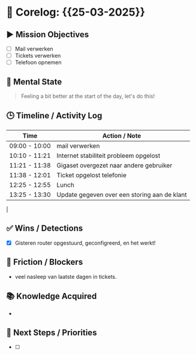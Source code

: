 # 🧠 Corelog: {{25-03-2025}}

## ▶️ Mission Objectives
- [ ] Mail verwerken
- [ ] Tickets verwerken
- [ ] Telefoon opnemen

## 🧠 Mental State
> Feeling a bit better at the start of the day, let's do this!

## 🕒 Timeline / Activity Log
| Time       | Action / Note                          |
|------------|----------------------------------------|
| 09:00 - 10:00 | mail verwerken |
| 10:10 - 11:21 | Internet stabiliteit probleem opgelost |
| 11:21 - 11:38 | Gigaset overgezet naar andere gebruiker |
| 11:38 - 12:01 | Ticket opgelost telefonie |
| 12:25 - 12:55 | Lunch |
| 13:25 - 13:30 | Update gegeven over een storing aan de klant |
|

## ✅ Wins / Detections
- [x] Gisteren router opgestuurd, geconfigreerd, en het werkt!

## 🛑 Friction / Blockers
- veel nasleep van laatste dagen in tickets.

## 📚 Knowledge Acquired
- 

## 🧭 Next Steps / Priorities
- [ ] 
